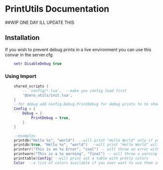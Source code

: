 # PrintUtils Documentation

##WIP ONE DAY ILL UPDATE THIS

## Installation

If you wish to prevent debug prints in a live environment you can use this convar in the server.cfg
```lua
    setr DisableDebug true
```
### Using Import
```lua
    shared_scripts {
        -- 'config/*.lua',  --make you config load first
        '@zero_utils/init.lua',
    }
    --for debug add Config.Debug.PrintDebug for debug prints to to show up when true
    Config = {
        Debug = {
            PrintDebug = true,
        }
    }

    --examples
    printdb("Hello %s", "world")  --will print "Hello World" only if you pass in a true value to the export
    printdb(true, "Hello %s", "world")  --will print "Hello World" will print regardless of whats passed if if first arg is true
    printerr("This is an %s Error", "cool") -- will throw an error with set formatting.
    printwarn("This is a %s warning", "final") -- will throw a warning with set formatting
    printtable(Config) --will print out a table with pretty colors
    Color  --a list of colors available if you ever want to use them in prints
```
